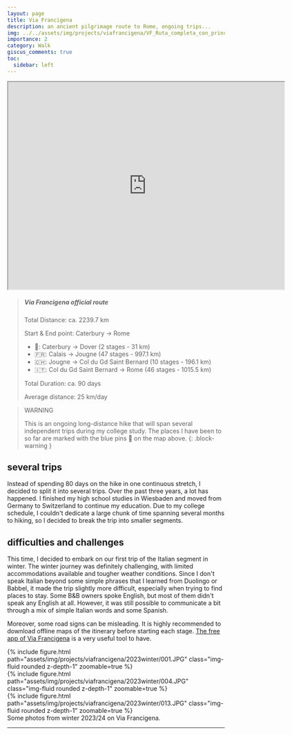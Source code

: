 ```yaml
---
layout: page
title: Via Francigena
description: an ancient pilgrimage route to Rome, ongoing trips...
img: ../../assets/img/projects/viafrancigena/VF_Ruta_completa_con_principales_poblaciones.svg
importance: 2
category: Walk
giscus_comments: true
toc:
  sidebar: left
---
```


<iframe src="https://www.google.com/maps/d/u/0/embed?mid=1se44j6Dwl9UqDOhEQH0M_TxTUUwct4w&ehbc=2E312F" width="640" height="480"></iframe>


> ##### Via Francigena official route
>
> Total Distance: ca. 2239.7 km
> 
> Start & End point: Caterbury → Rome 
>
> - 🏴󠁧󠁢󠁥󠁮󠁧󠁿: Caterbury → Dover (2 stages - 31 km)
> - 🇫🇷: Calais → Jougne (47 stages - 997.1 km)
> - 🇨🇭: Jougne → Col du Gd Saint Bernard (10 stages - 196.1 km)
> - 🇮🇹: Col du Gd Saint Bernard → Rome (46 stages - 1015.5 km)
> 
> Total Duration: ca. 90 days
> 
> Average distance: 25 km/day

> WARNING
>
> This is an ongoing long-distance hike that will span several independent trips during my college study. The places I have been to so far are marked with the blue pins 📍 on the map above. 
{: .block-warning }

## several trips

Instead of spending 80 days on the hike in one continuous stretch, I decided to split it into several trips. Over the past three years, a lot has happened. I finished my high school studies in Wiesbaden and moved from Germany to Switzerland to continue my education. Due to my college schedule, I couldn't dedicate a large chunk of time spanning several months to hiking, so I decided to break the trip into smaller segments.

## difficulties and challenges

This time, I decided to embark on our first trip of the Italian segment in winter. The winter journey was definitely challenging, with limited accommodations available and tougher weather conditions. Since I don't speak Italian beyond some simple phrases that I learned from Duolingo or Babbel, it made the trip slightly more difficult, especially when trying to find places to stay. Some B&B owners spoke English, but most of them didn't speak any English at all. However, it was still possible to communicate a bit through a mix of simple Italian words and some Spanish.

Moreover, some road signs can be misleading. It is highly recommended to download offline maps of the itinerary before starting each stage. [The free app of Via Francigena](https://www.viefrancigene.org/en/guides-app/) is a very useful tool to have.


<div class="row mt-3">
    <div class="col-sm mt-3 mt-md-0">
        {% include figure.html path="assets/img/projects/viafrancigena/2023winter/001.JPG" class="img-fluid rounded z-depth-1" zoomable=true %}
    </div>
    <div class="col-sm mt-3 mt-md-0">
        {% include figure.html path="assets/img/projects/viafrancigena/2023winter/004.JPG" class="img-fluid rounded z-depth-1" zoomable=true %}
    </div>
    <div class="col-sm mt-3 mt-md-0">
        {% include figure.html path="assets/img/projects/viafrancigena/2023winter/013.JPG" class="img-fluid rounded z-depth-1" zoomable=true %}
    </div>
</div>
<div class="caption">
Some photos from winter 2023/24 on Via Francigena.
</div>

---
